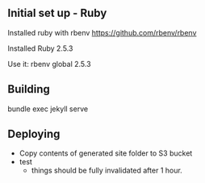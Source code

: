 ## Initial set up - Ruby
Installed ruby with rbenv
https://github.com/rbenv/rbenv

Installed Ruby 2.5.3

Use it:
rbenv global 2.5.3

## Building
bundle exec jekyll serve

## Deploying
* Copy contents of generated site folder to S3 bucket
* test
    * things should be fully invalidated after 1 hour.

